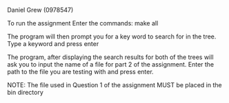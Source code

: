 Daniel Grew (0978547)

To run the assignment 
Enter the commands:
        make all

The program will then prompt you for a key word to search for in the tree. Type a keyword and press enter

The program, after displaying the search results for both of the trees will ask you to input the name of a
file for part 2 of the assignment. Enter the path to the file you are testing with and press enter.

NOTE: The file used in Question 1 of the assignment MUST be placed in the bin directory
